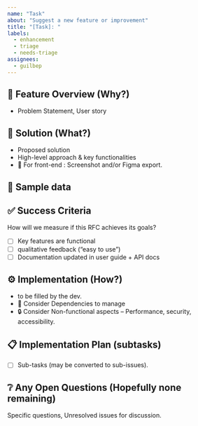 ```yaml
---
name: "Task"
about: "Suggest a new feature or improvement"
title: "[Task]: "
labels:
  - enhancement
  - triage
  - needs-triage
assignees:
  - guilbep
---
```


## 🎯 Feature Overview (Why?)

- Problem Statement, User story

## 🧩 Solution (What?)

- Proposed solution
- High-level approach & key functionalities
- 🎨 For front-end : Screenshot and/or Figma export.

## 💾 Sample data

## ✅ Success Criteria

How will we measure if this RFC achieves its goals?

- [ ] Key features are functional
- [ ] qualitative feedback (“easy to use”)
- [ ] Documentation updated in user guide + API docs

## ⚙️ Implementation (How?)

- to be filled by the dev.
- 🔗 Consider Dependencies to manage
- 🔒 Consider Non-functional aspects – Performance, security, accessibility.

## 📋 Implementation Plan (subtasks)

- [ ] Sub-tasks (may be converted to sub-issues).

## ❔ Any Open Questions (Hopefully none remaining)

Specific questions, Unresolved issues for discussion.
